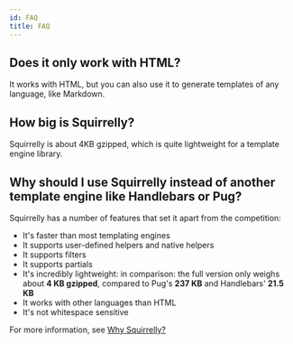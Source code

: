 ```yaml
---
id: FAQ
title: FAQ
---
```


## Does it only work with HTML?

It works with HTML, but you can also use it to generate templates of any language, like Markdown.

## How big is Squirrelly?

Squirrelly is about 4KB gzipped, which is quite lightweight for a template engine library.

## Why should I use Squirrelly instead of another template engine like Handlebars or Pug?

Squirrelly has a number of features that set it apart from the competition:

* It's faster than most templating engines
* It supports user-defined helpers and native helpers
* It supports filters
* It supports partials
* It's incredibly lightweight: in comparison: the full version only weighs about **4 KB gzipped**, compared to Pug's **237 KB** and Handlebars' **21.5 KB**
* It works with other languages than HTML
* It's not whitespace sensitive

For more information, see [Why Squirrelly?](../why-squirrelly.md)


